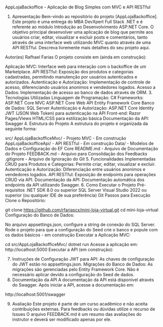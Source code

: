 AppLojaBackoffice - Aplicação de Blog Simples com MVC e API RESTful

1. Apresentação
Bem-vindo ao repositório do projeto [AppLojaBackoffice]. Este projeto é uma entrega do MBA DevXpert Full Stack .NET e é referente ao módulo Introdução ao Desenvolvimento ASP.NET Core. O objetivo principal desenvolver uma aplicação de blog que permite aos usuários criar, editar, visualizar e excluir posts e comentários, tanto através de uma interface web utilizando MVC quanto através de uma API RESTful. Descreva livremente mais detalhes do seu projeto aqui.

Autor(es)
Rafhael Farias
O projeto consiste em (ainda em construção):

Aplicação MVC: Interface web para interação com o backoffice de um Marketplace.
API RESTful: Exposição dos produtos e categorias cadastradas, permitindo manutenção por usuários autenticados e autorizados.
Autenticação e Autorização: Implementação de controle de acesso, diferenciando usuários anonimos e vendedores logados.
Acesso a Dados: Implementação de acesso ao banco de dados através de ORM.
3. Tecnologias Utilizadas
Linguagem de Programação: C#
Frameworks:
ASP.NET Core MVC
ASP.NET Core Web API
Entity Framework Core
Banco de Dados: SQL Server
Autenticação e Autorização:
ASP.NET Core Identity
JWT (JSON Web Token) para autenticação na API
Front-end:
Razor Pages/Views
HTML/CSS para estilização básica
Documentação da API: Swagger
4. Estrutura do Projeto
A estrutura do projeto é organizada da seguinte forma:

src/
AppLojaBackofficeMvc/ - Projeto MVC - Em construção
AppLojaBackofficeApi/ - API RESTful - Em construção
Data/ - Modelos de Dados e Configuração do EF Core
README.md - Arquivo de Documentação do Projeto
FEEDBACK.md - Arquivo para Consolidação dos Feedbacks
.gitignore - Arquivo de Ignoração do Git
5. Funcionalidades Implementadas
CRUD para Produtos e Categorias: Permite criar, editar, visualizar e excluir.
Autenticação e Autorização: Diferenciação entre usuários anonimos e vendedores logados.
API RESTful: Exposição de endpoints para operações CRUD via API.
Documentação da API: Documentação automática dos endpoints da API utilizando Swagger.
6. Como Executar o Projeto
Pré-requisitos
.NET SDK 8.0 ou superior
SQL Server
Visual Studio 2022 ou superior (ou qualquer IDE de sua preferência)
Git
Passos para Execução
Clone o Repositório:

git clone https://github.com/rfariascx/mini-loja-virtual.git
cd mini-loja-virtual
Configuração do Banco de Dados:

No arquivo appsettings.json, configure a string de conexão do SQL Server.
Rode o projeto para que a configuração do Seed crie o banco e popule com os dados básicos - em construção
Executar a Aplicação MVC:

cd src/AppLojaBackofficeMvc/
dotnet run
Acesse a aplicação em: http://localhost:5000
Executar a API (em construção):


7. Instruções de Configuração
JWT para API: As chaves de configuração do JWT estão no appsettings.json.
Migrações do Banco de Dados: As migrações são gerenciadas pelo Entity Framework Core. Não é necessário aplicar devido a configuração do Seed de dados.
8. Documentação da API
A documentação da API está disponível através do Swagger. Após iniciar a API, acesse a documentação em:

http://localhost:5001/swagger

9. Avaliação
Este projeto é parte de um curso acadêmico e não aceita contribuições externas.
Para feedbacks ou dúvidas utilize o recurso de Issues
O arquivo FEEDBACK.md é um resumo das avaliações do instrutor e deverá ser modificado apenas por ele.
